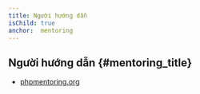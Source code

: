 ```yaml
---
title: Người hướng dẫn
isChild: true
anchor:  mentoring
---
```

 
## Người hướng dẫn {#mentoring_title}

* [phpmentoring.org](http://phpmentoring.org/)
